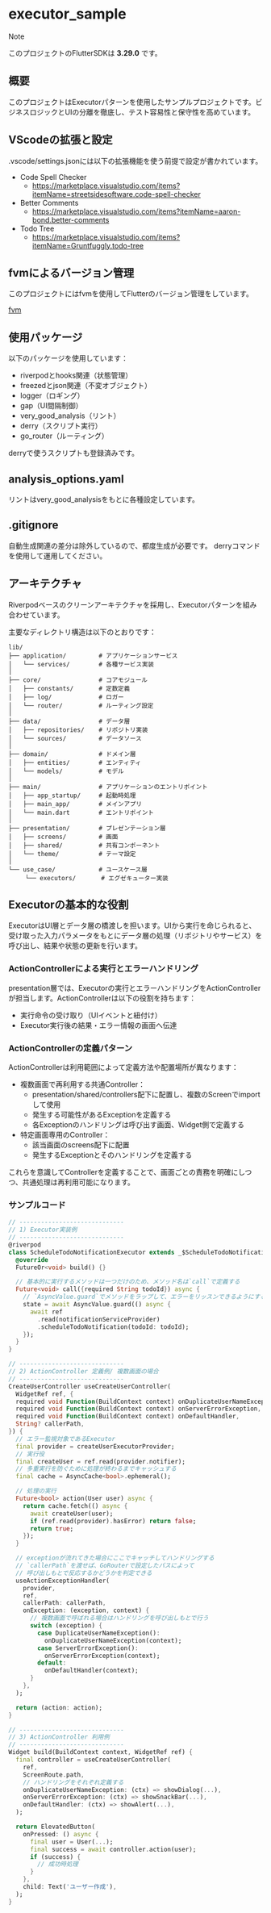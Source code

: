 # executor_sample

> [!NOTE]
>  このプロジェクトのFlutterSDKは **3.29.0** です。

## 概要
このプロジェクトはExecutorパターンを使用したサンプルプロジェクトです。ビジネスロジックとUIの分離を徹底し、テスト容易性と保守性を高めています。

## VScodeの拡張と設定

.vscode/settings.jsonには以下の拡張機能を使う前提で設定が書かれています。
- Code Spell Checker
  - https://marketplace.visualstudio.com/items?itemName=streetsidesoftware.code-spell-checker
- Better Comments
  - https://marketplace.visualstudio.com/items?itemName=aaron-bond.better-comments
- Todo Tree
  - https://marketplace.visualstudio.com/items?itemName=Gruntfuggly.todo-tree

## fvmによるバージョン管理

このプロジェクトにはfvmを使用してFlutterのバージョン管理をしています。

[fvm](https://pub.dev/packages/fvm)

## 使用パッケージ

以下のパッケージを使用しています：
  - riverpodとhooks関連（状態管理）
  - freezedとjson関連（不変オブジェクト）
  - logger（ロギング）
  - gap（UI間隔制御）
  - very_good_analysis（リント）
  - derry（スクリプト実行）
  - go_router（ルーティング）

derryで使うスクリプトも登録済みです。

## analysis_options.yaml

リントはvery_good_analysisをもとに各種設定しています。

## .gitignore

自動生成関連の差分は除外しているので、都度生成が必要です。
derryコマンドを使用して運用してください。

## アーキテクチャ

Riverpodベースのクリーンアーキテクチャを採用し、Executorパターンを組み合わせています。

主要なディレクトリ構造は以下のとおりです：

```
lib/
├── application/         # アプリケーションサービス
│   └── services/        # 各種サービス実装
│
├── core/                # コアモジュール
│   ├── constants/       # 定数定義
│   ├── log/             # ロガー
│   └── router/          # ルーティング設定
│
├── data/                # データ層
│   ├── repositories/    # リポジトリ実装
│   └── sources/         # データソース
│
├── domain/              # ドメイン層
│   ├── entities/        # エンティティ
│   └── models/          # モデル
│
├── main/                # アプリケーションのエントリポイント
│   ├── app_startup/     # 起動時処理
│   ├── main_app/        # メインアプリ
│   └── main.dart        # エントリポイント
│
├── presentation/        # プレゼンテーション層
│   ├── screens/         # 画面
│   ├── shared/          # 共有コンポーネント
│   └── theme/           # テーマ設定
│
└── use_case/            # ユースケース層
　   └── executors/       # エグゼキューター実装
```


## Executorの基本的な役割
ExecutorはUI層とデータ層の橋渡しを担います。UIから実行を命じられると、受け取った入力パラメータをもとにデータ層の処理（リポジトリやサービス）を呼び出し、結果や状態の更新を行います。

### ActionControllerによる実行とエラーハンドリング
presentation層では、Executorの実行とエラーハンドリングをActionControllerが担当します。ActionControllerは以下の役割を持ちます：
- 実行命令の受け取り（UIイベントと紐付け）
- Executor実行後の結果・エラー情報の画面へ伝達

### ActionControllerの定義パターン
ActionControllerは利用範囲によって定義方法や配置場所が異なります：
- 複数画面で再利用する共通Controller：
  - presentation/shared/controllers配下に配置し、複数のScreenでimportして使用
  - 発生する可能性があるExceptionを定義する
  - 各Exceptionのハンドリングは呼び出す画面、Widget側で定義する
- 特定画面専用のController：
  - 該当画面のscreens配下に配置
  - 発生するExceptionとそのハンドリングを定義する

これらを意識してControllerを定義することで、画面ごとの責務を明確にしつつ、共通処理は再利用可能になります。

### サンプルコード

```dart
// -----------------------------
// 1) Executor実装例
// -----------------------------
@riverpod
class ScheduleTodoNotificationExecutor extends _$ScheduleTodoNotificationExecutor {
  @override
  FutureOr<void> build() {}

  // 基本的に実行するメソッドは一つだけのため、メソッド名は`call`で定義する
  Future<void> call({required String todoId}) async {
    // `AsyncValue.guard`でメソッドをラップして、エラーをリッスンできるようにする
    state = await AsyncValue.guard(() async {
      await ref
        .read(notificationServiceProvider)
        .scheduleTodoNotification(todoId: todoId);
    });
  }
}
```

```dart
// -----------------------------
// 2) ActionController 定義例/ 複数画面の場合
// -----------------------------
CreateUserController useCreateUserController(
  WidgetRef ref, {
  required void Function(BuildContext context) onDuplicateUserNameException,
  required void Function(BuildContext context) onServerErrorException,
  required void Function(BuildContext context) onDefaultHandler,
  String? callerPath,
}) {
  // エラー監視対象であるExecutor
  final provider = createUserExecutorProvider;
  // 実行役
  final createUser = ref.read(provider.notifier);
  // 多重実行を防ぐために処理が終わるまでキャッシュする
  final cache = AsyncCache<bool>.ephemeral();

  // 処理の実行
  Future<bool> action(User user) async {
    return cache.fetch(() async {
      await createUser(user);
      if (ref.read(provider).hasError) return false;
      return true;
    });
  }

  // exceptionが流れてきた場合にここでキャッチしてハンドリングする
  // `callerPath`を渡せば、GoRouterで設定したパスによって
  // 呼び出しもとで反応するかどうかを判定できる
  useActionExceptionHandler(
    provider,
    ref,
    callerPath: callerPath,
    onException: (exception, context) {
      // 複数画面で呼ばれる場合はハンドリングを呼び出しもとで行う
      switch (exception) {
        case DuplicateUserNameException():
          onDuplicateUserNameException(context);
        case ServerErrorException():
          onServerErrorException(context);
        default:
          onDefaultHandler(context);
      }
    },
  );

  return (action: action);
}
```

```dart
// -----------------------------
// 3) ActionController 利用例
// -----------------------------
Widget build(BuildContext context, WidgetRef ref) {
  final controller = useCreateUserController(
    ref,
    ScreenRoute.path,
    // ハンドリングをそれぞれ定義する
    onDuplicateUserNameException: (ctx) => showDialog(...),
    onServerErrorException: (ctx) => showSnackBar(...),
    onDefaultHandler: (ctx) => showAlert(...),
  );

  return ElevatedButton(
    onPressed: () async {
      final user = User(...);
      final success = await controller.action(user);
      if (success) {
        // 成功時処理
      }
    },
    child: Text('ユーザー作成'),
  );
}
```
